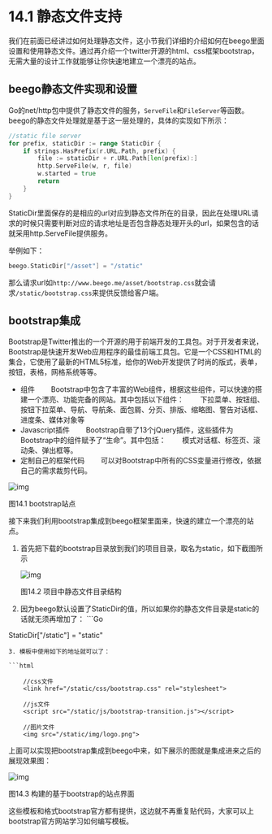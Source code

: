 # 14.1 静态文件支持

我们在前面已经讲过如何处理静态文件，这小节我们详细的介绍如何在beego里面设置和使用静态文件。通过再介绍一个twitter开源的html、css框架bootstrap，无需大量的设计工作就能够让你快速地建立一个漂亮的站点。

## beego静态文件实现和设置

Go的net/http包中提供了静态文件的服务，`ServeFile`和`FileServer`等函数。beego的静态文件处理就是基于这一层处理的，具体的实现如下所示：

```Go
//static file server
for prefix, staticDir := range StaticDir {
    if strings.HasPrefix(r.URL.Path, prefix) {
        file := staticDir + r.URL.Path[len(prefix):]
        http.ServeFile(w, r, file)
        w.started = true
        return
    }
}
```

StaticDir里面保存的是相应的url对应到静态文件所在的目录，因此在处理URL请求的时候只需要判断对应的请求地址是否包含静态处理开头的url，如果包含的话就采用http.ServeFile提供服务。

举例如下：

```Go
beego.StaticDir["/asset"] = "/static"
```

那么请求url如`http://www.beego.me/asset/bootstrap.css`就会请求`/static/bootstrap.css`来提供反馈给客户端。

## bootstrap集成

Bootstrap是Twitter推出的一个开源的用于前端开发的工具包。对于开发者来说，Bootstrap是快速开发Web应用程序的最佳前端工具包。它是一个CSS和HTML的集合，它使用了最新的HTML5标准，给你的Web开发提供了时尚的版式，表单，按钮，表格，网格系统等等。

- 组件 　　Bootstrap中包含了丰富的Web组件，根据这些组件，可以快速的搭建一个漂亮、功能完备的网站。其中包括以下组件： 　　下拉菜单、按钮组、按钮下拉菜单、导航、导航条、面包屑、分页、排版、缩略图、警告对话框、进度条、媒体对象等
- Javascript插件 　　Bootstrap自带了13个jQuery插件，这些插件为Bootstrap中的组件赋予了“生命”。其中包括： 　　模式对话框、标签页、滚动条、弹出框等。
- 定制自己的框架代码 　　可以对Bootstrap中所有的CSS变量进行修改，依据自己的需求裁剪代码。

![img](https://astaxie.gitbooks.io/build-web-application-with-golang/content/zh/images/14.1.bootstrap.png?raw=true)

图14.1 bootstrap站点

接下来我们利用bootstrap集成到beego框架里面来，快速的建立一个漂亮的站点。

1. 首先把下载的bootstrap目录放到我们的项目目录，取名为static，如下截图所示

   ![img](https://astaxie.gitbooks.io/build-web-application-with-golang/content/zh/images/14.1.bootstrap2.png?raw=true)

   图14.2 项目中静态文件目录结构

2. 因为beego默认设置了StaticDir的值，所以如果你的静态文件目录是static的话就无须再增加了： ```Go

StaticDir["/static"] = "static"

```
3. 模板中使用如下的地址就可以了：

```html

    //css文件
    <link href="/static/css/bootstrap.css" rel="stylesheet">

    //js文件
    <script src="/static/js/bootstrap-transition.js"></script>

    //图片文件
    <img src="/static/img/logo.png">
```

上面可以实现把bootstrap集成到beego中来，如下展示的图就是集成进来之后的展现效果图：

![img](https://astaxie.gitbooks.io/build-web-application-with-golang/content/zh/images/14.1.bootstrap3.png?raw=true)

图14.3 构建的基于bootstrap的站点界面

这些模板和格式bootstrap官方都有提供，这边就不再重复贴代码，大家可以上bootstrap官方网站学习如何编写模板。